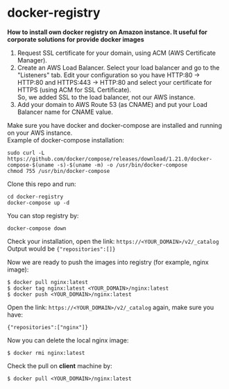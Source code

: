 # docker-registry
**How to install own docker registry on Amazon instance. It useful for corporate solutions for provide docker images**

1. Request SSL certificate for your domain, using ACM (AWS Certificate Manager).  
2. Create an AWS Load Balancer. Select your load balancer and go to the "Listeners" tab. Edit your configuration so you have HTTP:80 -> HTTP:80 and HTTPS:443 -> HTTP:80 and select your certificate for HTTPS (using ACM for SSL Certificate).  
So, we added SSL to the load balancer, not our AWS instance.  
3. Add your domain to AWS Route 53 (as CNAME) and put your Load Balancer name for CNAME value.

Make sure you have docker and docker-compose are installed and running on your AWS instance.  
Example of docker-compose installation:

```
sudo curl -L https://github.com/docker/compose/releases/download/1.21.0/docker-compose-$(uname -s)-$(uname -m) -o /usr/bin/docker-compose
chmod 755 /usr/bin/docker-compose
```

Clone this repo and run:

```
cd docker-registry
docker-compose up -d
```

You can stop registry by:
```
docker-compose down
```

Check your installation, open the link: `https://<YOUR_DOMAIN>/v2/_catalog`  
Output would be `{"repositories":[]}`

Now we are ready to push the images into registry (for example, nginx image):
```
$ docker pull nginx:latest
$ docker tag nginx:latest <YOUR_DOMAIN>/nginx:latest
$ docker push <YOUR_DOMAIN>/nginx:latest
```

Open the link: `https://<YOUR_DOMAIN>/v2/_catalog` again, make sure you have:
```
{"repositories":["nginx"]}
```

Now you can delete the local nginx image:
```
$ docker rmi nginx:latest
```

Check the pull on **client** machine by:
```
$ docker pull <YOUR_DOMAIN>/nginx:latest
```
